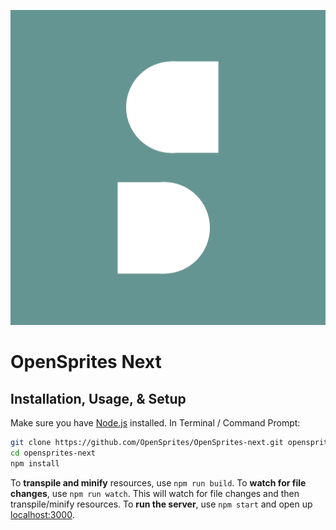 <p align='center'>
  <img src='https://raw.githubusercontent.com/OpenSprites/OpenSprites-next/master/public/assets/img/logo/icon.png'>
  <h1>OpenSprites Next</h1>
</p>

## Installation, Usage, & Setup
Make sure you have [Node.js](https://nodejs.org/) installed.
In Terminal / Command Prompt:

```sh
git clone https://github.com/OpenSprites/OpenSprites-next.git opensprites-next
cd opensprites-next
npm install
```

To **transpile and minify** resources, use `npm run build`. 
To **watch for file changes**, use `npm run watch`. This will watch for file changes and then transpile/minify resources. 
To **run the server**, use `npm start` and open up [localhost:3000](http://localhost:3000/). 
